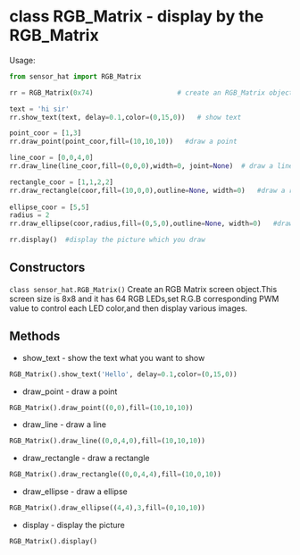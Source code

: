 # class RGB_Matrix - display by the RGB_Matrix

Usage:
```python
from sensor_hat import RGB_Matrix

rr = RGB_Matrix(0x74)                     # create an RGB_Matrix object 

text = 'hi sir'
rr.show_text(text, delay=0.1,color=(0,15,0))   # show text 

point_coor = [1,3]
rr.draw_point(point_coor,fill=(10,10,10))   #draw a point

line_coor = [0,0,4,0]
rr.draw_line(line_coor,fill=(0,0,0),width=0, joint=None)  # draw a line

rectangle_coor = [1,1,2,2]
rr.draw_rectangle(coor,fill=(10,0,0),outline=None, width=0)   #draw a rectangle
                    
ellipse_coor = [5,5]
radius = 2
rr.draw_ellipse(coor,radius,fill=(0,5,0),outline=None, width=0)   #draw a rectangle

rr.display()  #display the picture which you draw

```
## Constructors
```class sensor_hat.RGB_Matrix()```
Create an RGB Matrix screen object.This screen size is 8x8 and it has 64 RGB LEDs,set R.G.B corresponding PWM value to control each LED color,and then display various images.

## Methods
- show_text - show the text what you want to show
```python
RGB_Matrix().show_text('Hello', delay=0.1,color=(0,15,0))
```

- draw_point - draw a point
```python
RGB_Matrix().draw_point((0,0),fill=(10,10,10))
```

- draw_line - draw a line
```python
RGB_Matrix().draw_line((0,0,4,0),fill=(10,10,10))
```

- draw_rectangle - draw a rectangle
```python
RGB_Matrix().draw_rectangle((0,0,4,4),fill=(10,0,10))
```

- draw_ellipse - draw a ellipse
```python
RGB_Matrix().draw_ellipse((4,4),3,fill=(0,10,10))
```

- display - display the picture
```python
RGB_Matrix().display()
```